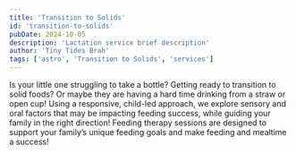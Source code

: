 ```yaml
---
title: 'Transition to Solids'
id: 'transition-to-solids'
pubDate: 2024-10-05
description: 'Lactation service brief description'
author: 'Tiny Tides Brah'
tags: ['astro', 'Transition to Solids', 'services']
---
```


Is your little one struggling to take a bottle? Getting ready to transition to solid foods? Or maybe they are having a hard time drinking from a straw or open cup! Using a responsive, child-led approach, we explore sensory and oral factors that may be impacting feeding success, while guiding your family in the right direction! Feeding therapy sessions are designed to support your family’s unique feeding goals and make feeding and mealtime a success!
